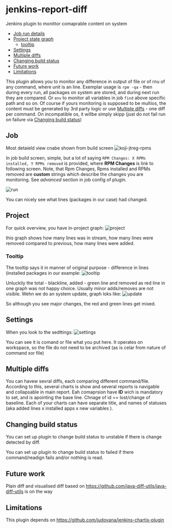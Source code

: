 # jenkins-report-diff
Jenkins plugin to monittor comaprable content on system

* [Job run details](#job)
* [Project state graph](#project)
    * [tooltip](#tooltip)
* [Settings](#settings)
* [Multiple diffs](#multiple-diffs)
* [Changing build status](#changing-build-status)
* [Future work](#future-work)
* [Limitations](#limitations)
    
This plugin allows you to monitor any difference in output of file or of rnu of any command, where unit is an line.
Exemplar usage is `rpm -qa` - then during every run, all packages on system are stored, and during next run they are compared.
Or `env` to monitor all variables in job `find` above specific path and so on. 
Of course if yours monitoring is supposed to be multios, the content must be generated by 3rd party logic or use [Multiple diffs](#multiple-diffs) - one diff per command. On incompatible os, it willbe simply skipp (just do not fail run on failure via [Changing build status](#changing-build-status))

## Job
Most detaield view cnabe shown from build screen
![koji-jtreg-rpms](https://user-images.githubusercontent.com/2904395/43510354-a8f3e86c-9575-11e8-9318-c3516d65a876.png)

In job build screen, simple, but a lot of saying  ```RPM Changes: X RPMs installed, Y RPMs removed``` is provided, where **RPM Changes** is link to following screen.
Note, that Rpm Changes, Rpms installed and RPMs removed are **custom** strings which describe the changes you are monitoring.  See *advanced* section in job config of plugin. 
 
![run](https://user-images.githubusercontent.com/2904395/43015810-eb0c74fe-8c50-11e8-8420-ec3fb8df6037.png)

You can nicely see what lines (packages in our case)  had changed.

## Project
For quick overview, you have in-project graph:
![project](https://user-images.githubusercontent.com/2904395/43015811-eb2dc942-8c50-11e8-9bd7-56e71254c7f0.png)

this graph shows  how many lines was in stream, how many lines were removed compared to previous,  how many lines were added.

### Tooltip
The tooltip says it in manner of original purpose - difference in lines (installed packages in our example:
![tooltip](https://user-images.githubusercontent.com/2904395/43015812-eb4dbe50-8c50-11e8-81fa-b22cc9d0458c.png)

Unluckily the total - blackline, added - green line and removed as red line in one graph was not happy choice. Usually minor adds/removes are not visible. Wehn we do an system update, graph loks like:
![update](https://user-images.githubusercontent.com/2904395/43122742-61016178-8f22-11e8-8817-28d6da1dc57e.png)

So although you see major changes, the red and green lines get mixed.

## Settings
When you look to the sedttings:
![settings](https://user-images.githubusercontent.com/2904395/43122741-60e40448-8f22-11e8-84c2-de47d9c8e4be.png)

You can see it is comand or file what you put here. It operates on workspace, so the file do not need to be archived (as is celar from nature of command xor file)

## Multiple diffs
You can havew sevral diffs, each comparing different command/file. According to this, several charts is show and several reports is navigable and collapsable in main report. Eah comaprsion have **ID** wich is mandatory to set, and is apointing the base line. Chnage of id == lost/change of baseline. 
Each of your charts can have separate title, and names of statuses (aka added lines x installed apps x new variables ).

## Changing build status
You can set up plugin to change build status to unstable if there is change detected by diff.

You can set up plugin to change build status to failed if there command/readign fails and/or nothing is read.

## Future work
Plain diff and visualised diff based on https://github.com/java-diff-utils/java-diff-utils is on the way

## Limitations
This plugin depends on https://github.com/judovana/jenkins-chartjs-plugin
